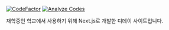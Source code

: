 [![CodeFactor](https://www.codefactor.io/repository/github/alphakr93/schooldday/badge)](https://www.codefactor.io/repository/github/alphakr93/schooldday)
[![Analyze Codes](https://github.com/AlphaKR93/SchoolDday/actions/workflows/analyze.yml/badge.svg)](https://github.com/AlphaKR93/SchoolDday/actions/workflows/analyze.yml)

재학중인 학교에서 사용하기 위해 Next.js로 개발한 디데이 사이트입니다.
